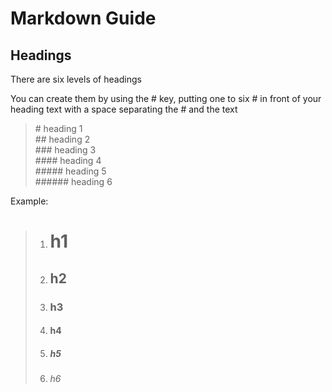 # Markdown Guide

## Headings

There are six levels of headings

You can create them by using the # key, putting one to six # in front of your heading text with a space separating the # and the text

> \# heading 1   
> \## heading 2   
> \### heading 3    
> \#### heading 4   
> \##### heading 5     
> \###### heading 6     
 

Example:
> 1. # h1 
> 2. ## h2
> 3. ### h3
> 4. #### h4
> 5. ##### h5
> 6. ###### h6
